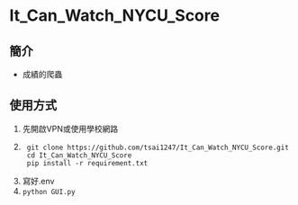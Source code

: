# It_Can_Watch_NYCU_Score

## 簡介
* 成績的爬蟲

## 使用方式
1. 先開啟VPN或使用學校網路
2. ```
    git clone https://github.com/tsai1247/It_Can_Watch_NYCU_Score.git
    cd It_Can_Watch_NYCU_Score
    pip install -r requirement.txt
   ```
3. 寫好.env
4. `python GUI.py`


